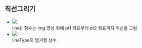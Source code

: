 ## 직선그리기
* <img src="OCV005.PNG" /> <br/> line() 함수는 img 영상 위에 pt1 좌표부터 pt2 좌표까지 직선을 그림
* <img src="OCV006.PNG" /> <br/> lineType의 열거형 상수 
